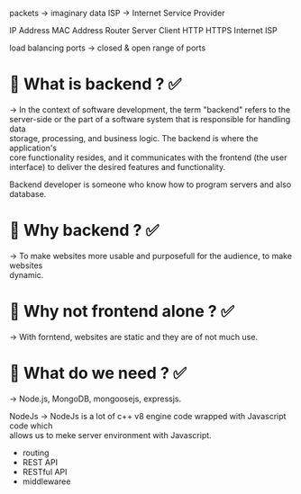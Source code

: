packets -> imaginary data
ISP -> Internet Service Provider

IP Address
MAC Address
Router
Server
Client
HTTP
HTTPS
Internet
ISP

load balancing
ports -> closed & open
range of ports

# 🎯 What is backend ? ✅

-> In the context of software development, the term "backend" refers to the\
server-side or the part of a software system that is responsible for handling data\
storage, processing, and business logic. The backend is where the application's\
core functionality resides, and it communicates with the frontend (the user\
interface) to deliver the desired features and functionality.

Backend developer is someone who know how to program servers and also database.

# 🎯 Why backend ? ✅

-> To make websites more usable and purposefull for the audience, to make websites\
dynamic.

# 🎯 Why not frontend alone ? ✅

-> With forntend, websites are static and they are of not much use.

# 🎯 What do we need ? ✅

-> Node.js, MongoDB, mongoosejs, expressjs.

NodeJs -> NodeJs is a lot of c++ v8 engine code wrapped with Javascript code which\
allows us to meke server environment with Javascript.

* routing
* REST API
* RESTful API
* middlewaree
